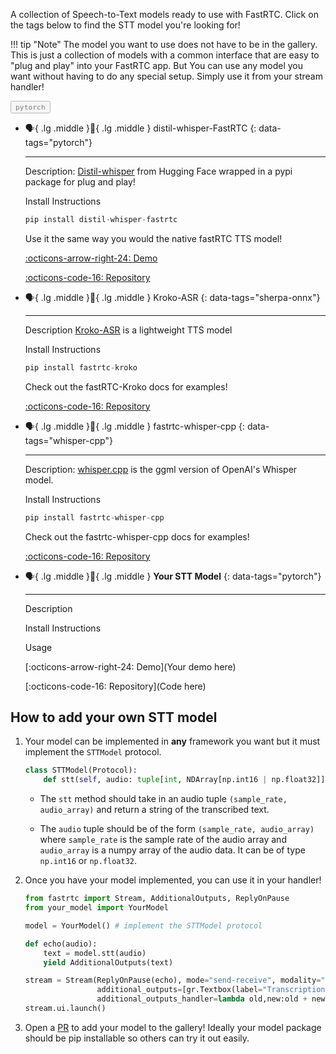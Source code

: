 <style>
.tag-button {
    cursor: pointer;
    opacity: 0.5;
    transition: opacity 0.2s ease;
}

.tag-button > code {
    color: var(--supernova);
}

.tag-button.active {
    opacity: 1;
}
</style>

A collection of Speech-to-Text models ready to use with FastRTC. Click on the tags below to find the STT model you're looking for!

!!! tip "Note"
    The model you want to use does not have to be in the gallery. This is just a collection of models with a common interface that are easy to "plug and play" into your FastRTC app. But You can use any model you want without having to do any special setup. Simply use it from your stream handler!


<div class="tag-buttons">
  <button class="tag-button" data-tag="pytorch"><code>pytorch</code></button>
</div>

<script>
function filterCards() {
    const activeButtons = document.querySelectorAll('.tag-button.active');
    const selectedTags = Array.from(activeButtons).map(button => button.getAttribute('data-tag'));
    const cards = document.querySelectorAll('.grid.cards > ul > li > p[data-tags]');
    
    cards.forEach(card => {
        const cardTags = card.getAttribute('data-tags').split(',');
        const shouldShow = selectedTags.length === 0 || selectedTags.some(tag => cardTags.includes(tag));
        card.parentElement.style.display = shouldShow ? 'block' : 'none';
    });
}
document.querySelectorAll('.tag-button').forEach(button => {
    button.addEventListener('click', () => {
        button.classList.toggle('active');
        filterCards();
    });
});
</script>


<div class="grid cards" markdown>

-   :speaking_head:{ .lg .middle }:eyes:{ .lg .middle } distil-whisper-FastRTC
{: data-tags="pytorch"}

    ---

    Description: 
    [Distil-whisper](https://github.com/huggingface/distil-whisper) from Hugging Face wrapped in a pypi package for plug and play!

    Install Instructions
    ```python
    pip install distil-whisper-fastrtc
    ```
    Use it the same way you would the native fastRTC TTS model!


    [:octicons-arrow-right-24: Demo](https://huggingface.co/spaces/Codeblockz/llm-voice-chat/)
    
    [:octicons-code-16: Repository](https://github.com/Codeblockz/distil-whisper-FastRTC)

-   :speaking_head:{ .lg .middle }:eyes:{ .lg .middle } Kroko-ASR 
{: data-tags="sherpa-onnx"}

    ---

    Description
    [Kroko-ASR](https://huggingface.co/Banafo/Kroko-ASR) is a lightweight TTS model 

    Install Instructions
    ```python
    pip install fastrtc-kroko
    ```
    Check out the fastRTC-Kroko docs for examples!

    [:octicons-code-16: Repository](https://github.com/sgarg26/fastrtc-kroko)

-   :speaking_head:{ .lg .middle }:eyes:{ .lg .middle } fastrtc-whisper-cpp 
{: data-tags="whisper-cpp"}

    ---

    Description:
    [whisper.cpp](https://huggingface.co/ggerganov/whisper.cpp) is the ggml version of OpenAI's Whisper model. 

    Install Instructions
    ```python
    pip install fastrtc-whisper-cpp
    ```
    Check out the fastrtc-whisper-cpp docs for examples!

    [:octicons-code-16: Repository](https://github.com/mahimairaja/fastrtc-whisper-cpp)

-   :speaking_head:{ .lg .middle }:eyes:{ .lg .middle } __Your STT Model__
{: data-tags="pytorch"}

    ---

    Description

    Install Instructions

    Usage

    [:octicons-arrow-right-24: Demo](Your demo here)
    
    [:octicons-code-16: Repository](Code here)

</div>

## How to add your own STT model

1. Your model can be implemented in **any** framework you want but it must implement the `STTModel` protocol.

    ```python
    class STTModel(Protocol):
        def stt(self, audio: tuple[int, NDArray[np.int16 | np.float32]]) -> str: ...
    ```

    * The `stt` method should take in an audio tuple `(sample_rate, audio_array)` and return a string of the transcribed text.

    * The `audio` tuple should be of the form `(sample_rate, audio_array)` where `sample_rate` is the sample rate of the audio array and `audio_array` is a numpy array of the audio data. It can be of type `np.int16` or `np.float32`.

2. Once you have your model implemented, you can use it in your handler!

    ```python
    from fastrtc import Stream, AdditionalOutputs, ReplyOnPause
    from your_model import YourModel

    model = YourModel() # implement the STTModel protocol

    def echo(audio):
        text = model.stt(audio)
        yield AdditionalOutputs(text)

    stream = Stream(ReplyOnPause(echo), mode="send-receive", modality="audio",
                    additional_outputs=[gr.Textbox(label="Transcription")],
                    additional_outputs_handler=lambda old,new:old + new)
    stream.ui.launch()
    ```

3. Open a [PR](https://github.com/freddyaboulton/fastrtc/edit/main/docs/speech_to_text_gallery.md) to add your model to the gallery! Ideally your model package should be pip installable so others can try it out easily.

